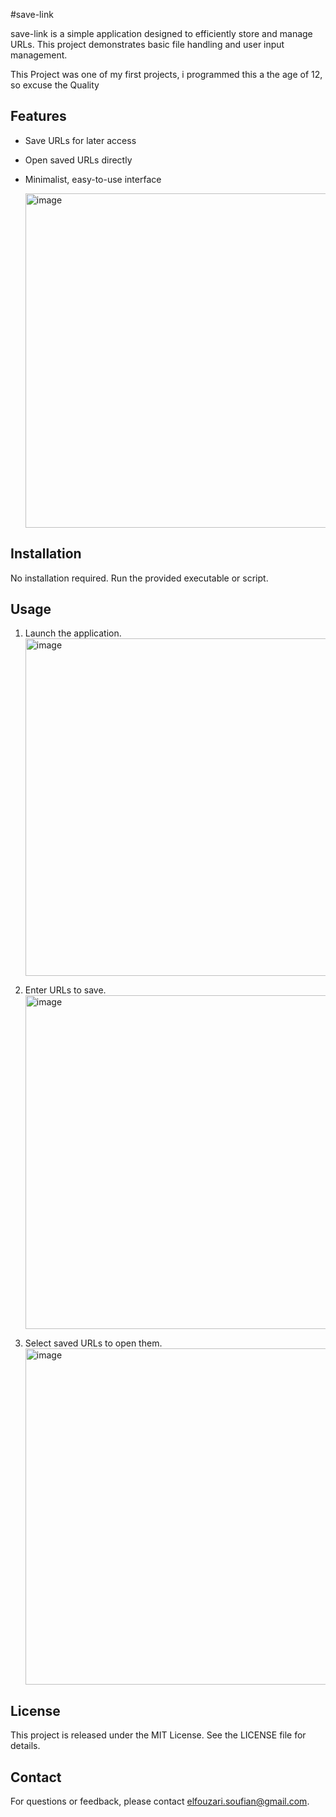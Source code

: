 #save-link

save-link is a simple application designed to efficiently store and manage URLs. This project demonstrates basic file handling and user input management.

This Project was one of my first projects, i programmed this a the age of 12, so excuse the Quality

## Features

- Save URLs for later access  
- Open saved URLs directly  
- Minimalist, easy-to-use interface

  <img width="507" height="535" alt="image" src="https://github.com/user-attachments/assets/9ee76492-7ef4-4b66-916d-30f1df51a13b" />


## Installation

No installation required. Run the provided executable or script.

## Usage

1. Launch the application.
   <img width="507" height="540" alt="image" src="https://github.com/user-attachments/assets/f98b7e32-72a7-41de-a0de-d3e99dc7217b" />

3. Enter URLs to save.
   <img width="504" height="534" alt="image" src="https://github.com/user-attachments/assets/c01b03ef-54ee-4543-a9d7-4f98c93e989d" />

4. Select saved URLs to open them.
   <img width="507" height="538" alt="image" src="https://github.com/user-attachments/assets/5e2546d0-3b45-46db-beb4-bd7a7f30f71a" />


## License

This project is released under the MIT License. See the LICENSE file for details.

## Contact

For questions or feedback, please contact elfouzari.soufian@gmail.com.
